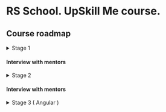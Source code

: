 # RS School. UpSkill Me course.

## Course roadmap

<details>
<summary>Stage 1</summary>

### Week #1

Deadline: 17.01.2023

- [RS School introduction](../modules/rs-school-intro/)
  - Test: "RS app intro"
- [JS/FE developer](../modules/js-fe-developer/)
- [IDE](../modules/ide/)

### Week #2

Deadline: 24.01.2023

- [HTML basics](../modules/html-basics/)
  - Test: "HTML Basics (EN)"
- [Git](../modules/git/)
  - Test: "Git Quiz"

### Week #3

Deadline: 31.01.2023

- [CSS Basics](../modules/css-basics/)
  - Test: "CSS Basics (EN)"
- [Markdown](../modules/markdown/)
  - Task: [CV.Markdown](../tasks/CV(markdown)/CV(markdown).md)

### Week #4

Deadline: 07.02.2023

- Task: [CV. HTML, CSS & Git Basics](../tasks/CV(markdown)/CV(HTML+CSS+Markdown).md)
- [JS Basics. Part 1](../modules/js-basics-1/)
  - Test: "JS-basics. Part 1 (EN)"

### Week #5

Deadline: 14.02.2023

- [Figma](../modules/figma/)
- [JS Basics. Part 2](../modules/js-basics-2/)
  - Test: "JS-basics. Part 2 (EN)"
- [DevTools](../modules/devtools/)

### Week #6

Deadline: 21.02.2023

- Task: [Shelter.Week_1](../tasks/shelter/README.md)
- [JS Basics. Part 3](../modules/js-basics-3/)
  - Test: "JS-basics. Part 3 (EN)"
  - Task: [Codewars: Strings, Numbers](../tasks/codewars/codewars.strings.numbers.md)

### Week #7

Deadline: 28.02.2023

- Task: [Shelter.Week_2](../tasks/shelter/README.md)
- [JS Arrays](../modules/js-arrays/)
  - Test: "JS Array. Basics"
- [JS Objects](../modules/js-objects/)
  - Test: "JS Object. Basics"
  - Task: [Codewars: Array, Object](../tasks/codewars/codewars.arrays.objects.md)

### Week #8

Deadline: 07.03.2023

- Task: [BookShop.Week_1](../tasks/books-shop/books-shop.md)
- [DOM API](../modules/dom-api/)
  - Test: "DOM API (EN)"

### Week #9

Deadline: 14.03.2023

- Task: [BookShop.Week_2](../tasks/books-shop/books-shop.md)
- [DOM Events](../modules/dom-events/)
  - Test: "DOM Events (EN)"
- [Forms & Validation](../modules/forms-validation/)

### Week #10

Deadline: 21.03.2023

- Mentor's check.[BookShop.Week_2](../tasks/books-shop/books-shop.md)
- [CSS Flex](../modules/css-flex/)
  - Test: "Responsive & Flexbox (EN)"
- Task: [Shelter.Week_3](tasks/shelter/README.md#week-3)

### Week #11

Deadline: 28.03.2023

- [CSS Grid](../modules/css-grid/)
  - Test: "CSS Grid (EN)"
- Task: [Shelter.Week_4](tasks/shelter/README.md#week-4)

</details>

#### Interview with mentors 

<details>
<summary>Stage 2</summary>

### Week #12

Deadline: 11.04.2023

- Mentor's check.Shelter
- [JS Classes & Prototypes](../modules/js-classes-prototypes/)
  - Test: "Inheritance (EN)"
  - Task: [Inheritance](../tasks/classes-inheritance/classes-inheritance.md)

### Week #13

eadline: 18.04.2023

- [HTTP/HTTPS. REST. WebSocket](../modules/http/)

### Week #14

Deadline: 25.04.2023

- [JS Async Programming](../modules/js-async/)
  - Test: "Async (EN)"
  - Task: [English for kids](../tasks/english-for-kids/english-for-kids.md)

### Week #15

Deadline: 02.05.2023

- Continue task: [English for kids](../tasks/english-for-kids/english-for-kids.md)
- [JS Modules](../modules/js-modules/)

### Week #16

Deadline: 09.05.2023

- Complete task: [English for kids](../tasks/english-for-kids/english-for-kids.md)
- [NPM](../modules/npm/)
  - Test: "NPM basics (EN)"
- [Webpack](../modules/webpack/)
  - Test: "Webpack Basics"

### Week #17

Deadline: 16.05.2023

- Task: [Core JS 101](../tasks/core-js-101/core-js-101.md)
- [Browser API](../modules/browser-api/)
  - Test: "Browser API (EN)"

### Week #18

Deadline: 23.05.2023

- Complete task: [Core JS 101](../tasks/core-js-101/core-js-101.md)
- [Design Patterns](../modules/design-patterns/)
  - Test: "Software Design Patterns (EN)"
- [Software Design Principles](../modules/design-principles/)
  - Test: "Software Design Principles (EN)"

### Week #19

Deadline: 30.05.2023

- [TypeScript](../modules/typescript/)
  - Test: "TypeScript Test (EN)"
  - Task: [TypeScript](../tasks/typescript/typescript.md)

### Week #20

Deadline: 06.06.2023

- [Testing](../modules/testing/)
  - Test: "Testing Quiz (EN)"
  - Task: [Unit tests](../tasks/unit-tests/unit-tests.md)
- [Software Development Lifecycle](../modules/sdlc/)

### Week #21

Deadline: 13.06.2023

- [Preparing to interview](../modules/interview-core-js/interview.md)

</details>

#### Interview with mentors

<details>
<summary>Stage 3 ( Angular )</summary>

### Week #22

Deadline: 20.06.2023

- [Angular. Intro](../modules/angular/intro)
- [Angular. Components](../modules/angular/components)
- [Angular. Directives & Pipes](../modules/angular/directives-and-pipes)

### Week #23

Deadline: 27.06.2023

- [Angular. Modules & Services](../modules/angular/modules-and-services)
- [Angular. HTTP](../modules/angular/http)
- [Angular. Routing](../modules/angular/routing)
- Begin task: [Project management system](../tasks/angular/project-management-system.md)

### Week #24

Deadline: 04.07.2023

- [Angular. RxJs & Observables](../modules/angular/rxjs)
- [Angular. NgRx & Redux](../modules/angular/redux)
- Continue task: [Project management system](../tasks/angular/project-management-system.md)

### Week #25

Deadline: 11.07.2023

- [Angular. Forms](../modules/angular/forms)
- [Angular. Unit testing](../modules/angular/unit-test)
- Continue task: [Project management system](../tasks/angular/project-management-system.md)

### Week #26 - 28

Deadline: 01.08.2023

- Complete task: [Project management system](../tasks/angular/project-management-system.md)

</details>


